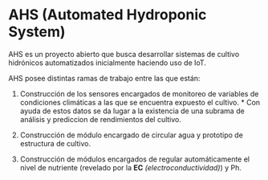 # AHS (Automated Hydroponic System)

AHS es un proyecto abierto que busca desarrollar sistemas de cultivo hidrónicos automatizados
inicialmente haciendo uso de IoT. 

AHS posee distintas ramas de trabajo entre las que están:

1.	Construcción de los sensores encargados de monitoreo de variables de condiciones climáticas 
	a las que se encuentra expuesto el cultivo.
		* Con ayuda de estos datos se da lugar a la existencia de una subrama de análisis 
		y prediccion de rendimientos del cultivo.

2.	Construcción de módulo encargado de circular agua y prototipo de estructura de cultivo. 

3.	Construcción de módulos encargados de regular automáticamente el nivel de nutriente
	(revelado por la **EC** _(electroconductividad)_) y Ph. 
